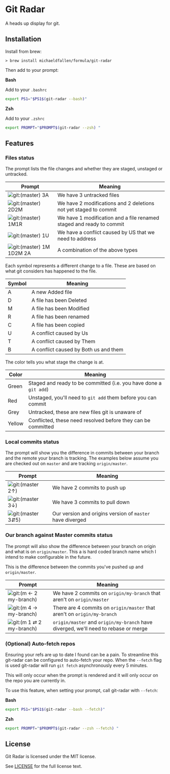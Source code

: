 # Git Radar

A heads up display for git.

## Installation

Install from brew:

```
> brew install michaeldfallen/formula/git-radar
```

Then add to your prompt:

**Bash**

Add to your `.bashrc`
```bash
export PS1="$PS1$(git-radar --bash)"
```

**Zsh**

Add to your `.zshrc`
```zsh
export PROMPT="$PROMPT$(git-radar --zsh) "
```

## Features

### Files status

The prompt lists the file changes and whether they are staged, unstaged or
untracked.

Prompt                     | Meaning
---------------------------|--------
![git:(master) 3A]         | We have 3 untracked files
![git:(master) 2D2M]       | We have 2 modifications and 2 deletions not yet staged to commit
![git:(master) 1M1R]       | We have 1 modification and a file renamed staged and ready to commit
![git:(master) 1U]         | We have a conflict caused by US that we need to address
![git:(master) 1M 1D2M 2A] | A combination of the above types

Each symbol represents a different change to a file. These are based on what git
considers has happened to the file.

Symbol  | Meaning
--------|--------
A       | A new Added file
D       | A file has been Deleted
M       | A file has been Modified
R       | A file has been renamed
C       | A file has been copied
U       | A conflict caused by Us
T       | A conflict caused by Them
B       | A conflict caused by Both us and them

The color tells you what stage the change is at.

Color   | Meaning
--------|--------
Green   | Staged and ready to be committed (i.e. you have done a `git add`)
Red     | Unstaged, you'll need to `git add` them before you can commit
Grey    | Untracked, these are new files git is unaware of
Yellow  | Conflicted, these need resolved before they can be committed

### Local commits status

The prompt will show you the difference in commits between your branch and the
remote your branch is tracking. The examples below assume you are checked out on
`master` and are tracking `origin/master`.

Prompt              | Meaning
--------------------|--------
![git:(master 2↑)]  | We have 2 commits to push up
![git:(master 3↓)]  | We have 3 commits to pull down
![git:(master 3⇵5)] | Our version and origins version of `master` have diverged

### Our branch against Master commits status

The prompt will also show the difference between your branch on origin and what
is on `origin/master`. This a is hard coded branch name which I intend to make
configurable in the future.

This is the difference between the commits you've pushed up and `origin/master`.

Prompt                     | Meaning
---------------------------|---------------
![git:(m ← 2 my-branch)]   | We have 2 commits on `origin/my-branch` that aren't on `origin/master`
![git:(m 4 → my-branch)]   | There are 4 commits on `origin/master` that aren't on `origin/my-branch`
![git:(m 1 ⇄ 2 my-branch)] | `origin/master` and `origin/my-branch` have diverged, we'll need to rebase or merge

### (Optional) Auto-fetch repos

Ensuring your refs are up to date I found can be a pain. To streamline this
git-radar can be configured to auto-fetch your repo. When the `--fetch` flag is
used git-radar will run `git fetch` asynchronously every 5 minutes.

This will only occur when the prompt is rendered and it will only occur on the
repo you are currently in.

To use this feature, when setting your prompt, call git-radar with `--fetch`:

**Bash**
```bash
export PS1="$PS1$(git-radar --bash --fetch)"
```

**Zsh**
```zsh
export PROMPT="$PROMPT$(git-radar --zsh --fetch) "
```

## License

Git Radar is licensed under the MIT license.

See [LICENSE] for the full license text.

[LICENSE]: https://github.com/michaeldfallen/git-radar/blob/master/LICENSE
[git:(master) 3A]: https://raw.githubusercontent.com/michaeldfallen/git-prompt/master/images/untracked.png
[git:(master) 2D2M]: https://raw.githubusercontent.com/michaeldfallen/git-prompt/master/images/unstaged.png
[git:(master) 1M1R]: https://raw.githubusercontent.com/michaeldfallen/git-prompt/master/images/added.png
[git:(master) 1U]: https://raw.githubusercontent.com/michaeldfallen/git-prompt/master/images/conflicts.png
[git:(master) 1M 1D2M 2A]: https://raw.githubusercontent.com/michaeldfallen/git-prompt/master/images/combination.png
[git:(master 2↑)]: https://raw.githubusercontent.com/michaeldfallen/git-prompt/master/images/local%20is%20ahead.png
[git:(master 3↓)]: https://raw.githubusercontent.com/michaeldfallen/git-prompt/master/images/remote%20is%20behind.png
[git:(master 3⇵5)]: https://raw.githubusercontent.com/michaeldfallen/git-prompt/master/images/remote%20local%20diverged.png
[git:(m ← 2 my-branch)]: https://raw.githubusercontent.com/michaeldfallen/git-prompt/master/images/branch%20is%20ahead.png
[git:(m 4 → my-branch)]: https://raw.githubusercontent.com/michaeldfallen/git-prompt/master/images/master%20is%20ahead.png
[git:(m 1 ⇄ 2 my-branch)]: https://raw.githubusercontent.com/michaeldfallen/git-prompt/master/images/master%20branch%20diverged.png
